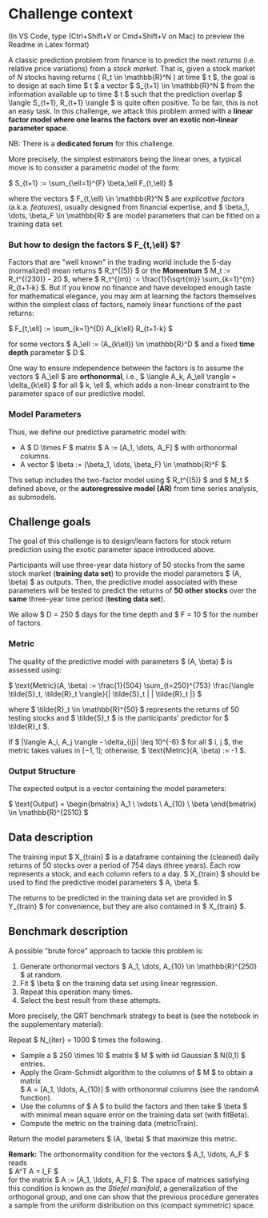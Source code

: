 # Challenge context

(In VS Code, type (Ctrl+Shift+V or Cmd+Shift+V on Mac) to preview the Readme in Latex format)

A classic prediction problem from finance is to predict the next *returns* (i.e. relative price variations) from a *stock market*. That is, given a stock market of *N* stocks having returns \( R_t \in \mathbb{R}^N \) at time $ t $, the goal is to design at each time $ t $ a vector $ S_{t+1} \in \mathbb{R}^N $ from the information available up to time $ t $ such that the prediction overlap $ \langle S_{t+1}, R_{t+1} \rangle $ is quite often positive. To be fair, this is not an easy task. In this challenge, we attack this problem armed with a **linear factor model where one learns the factors over an exotic non-linear parameter space**.

NB: There is a **dedicated forum** for this challenge.

More precisely, the simplest estimators being the linear ones, a typical move is to consider a parametric model of the form:

$ S_{t+1} := \sum_{\ell=1}^{F} \beta_\ell F_{t,\ell} $

where the vectors $ F_{t,\ell} \in \mathbb{R}^N $ are *explicative factors* (a.k.a. *features*), usually designed from financial expertise, and $ \beta_1, \dots, \beta_F \in \mathbb{R} $ are model parameters that can be fitted on a training data set.

### But how to design the factors $ F_{t,\ell} $?

Factors that are "well known" in the trading world include the 5-day (normalized) mean returns $ R_t^{(5)} $ or the **Momentum** $ M_t := R_t^{(230)} - 20 $, where $ R_t^{(m)} := \frac{1}{\sqrt{m}} \sum_{k=1}^{m} R_{t+1-k} $. But if you know no finance and have developed enough taste for mathematical elegance, you may aim at learning the factors themselves within the simplest class of factors, namely linear functions of the past returns:

$ F_{t,\ell} := \sum_{k=1}^{D} A_{k\ell} R_{t+1-k} $

for some vectors $ A_\ell := (A_{k\ell}) \in \mathbb{R}^D $ and a fixed **time depth** parameter $ D $.

One way to ensure independence between the factors is to assume the vectors $ A_\ell $ are **orthonormal**, i.e., $ \langle A_k, A_\ell \rangle = \delta_{k\ell} $ for all $ k, \ell $, which adds a non-linear constraint to the parameter space of our predictive model.

### Model Parameters

Thus, we define our predictive parametric model with:

- A $ D \times F $ matrix $ A := [A_1, \dots, A_F] $ with orthonormal columns.
- A vector $ \beta := (\beta_1, \dots, \beta_F) \in \mathbb{R}^F $.

This setup includes the two-factor model using $ R_t^{(5)} $ and $ M_t $ defined above, or the **autoregressive model (AR)** from time series analysis, as submodels.

## Challenge goals

The goal of this challenge is to design/learn factors for stock return prediction using the exotic parameter space introduced above.

Participants will use three-year data history of 50 stocks from the same stock market (**training data set**) to provide the model parameters $ (A, \beta) $ as outputs. Then, the predictive model associated with these parameters will be tested to predict the returns of **50 other stocks** over the **same** three-year time period (**testing data set**).

We allow $ D = 250 $ days for the time depth and $ F = 10 $ for the number of factors.

### Metric

The quality of the predictive model with parameters $ (A, \beta) $ is assessed using:

$ \text{Metric}(A, \beta) := \frac{1}{504} \sum_{t=250}^{753} \frac{\langle \tilde{S}_t, \tilde{R}_t \rangle}{\| \tilde{S}_t \| \| \tilde{R}_t \|} $

where $ \tilde{R}_t \in \mathbb{R}^{50} $ represents the returns of 50 testing stocks and $ \tilde{S}_t $ is the participants' predictor for $ \tilde{R}_t $.

If $ |\langle A_i, A_j \rangle - \delta_{ij}| \leq 10^{-6} $ for all $ i, j $, the metric takes values in $[-1,1]$; otherwise, $ \text{Metric}(A, \beta) := -1 $.

### Output Structure

The expected output is a vector containing the model parameters:

$ \text{Output} = \begin{bmatrix} A_1 \\ \vdots \\ A_{10} \\ \beta \end{bmatrix} \in \mathbb{R}^{2510} $

## Data description

The training input $ X_{train} $ is a dataframe containing the (cleaned) daily returns of 50 stocks over a period of 754 days (three years). Each row represents a stock, and each column refers to a day. $ X_{train} $ should be used to find the predictive model parameters $ A, \beta $.

The returns to be predicted in the training data set are provided in $ Y_{train} $ for convenience, but they are also contained in $ X_{train} $.

## Benchmark description

A possible "brute force" approach to tackle this problem is:

1. Generate orthonormal vectors $ A_1, \dots, A_{10} \in \mathbb{R}^{250} $ at random.
2. Fit $ \beta $ on the training data set using linear regression.
3. Repeat this operation many times.
4. Select the best result from these attempts.

More precisely, the QRT benchmark strategy to beat is (see the notebook in the supplementary material):

Repeat $ N_{iter} = 1000 $ times the following.

- Sample a $ 250 \times 10 $ matrix $ M $ with iid Gaussian $ N(0,1) $ entries.
- Apply the Gram-Schmidt algorithm to the columns of $ M $ to obtain a matrix  
  $ A = [A_1, \ldots, A_{10}] $ with orthonormal columns (see the randomA function).
- Use the columns of $ A $ to build the factors and then take $ \beta $ with minimal mean square error on the training data set (with fitBeta).
- Compute the metric on the training data (metricTrain).

Return the model parameters $ (A, \beta) $ that maximize this metric.

**Remark:** The orthonormality condition for the vectors $ A_1, \ldots, A_F $ reads  
$ A^T A = I_F $  
for the matrix $ A := [A_1, \ldots, A_F] $. The space of matrices satisfying this condition is known as the *Stiefel manifold*, a generalization of the orthogonal group, and one can show that the previous procedure generates a sample from the uniform distribution on this (compact symmetric) space.
